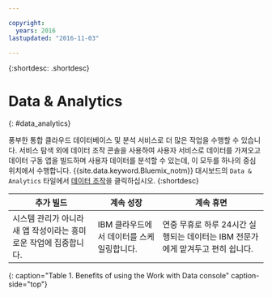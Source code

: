 ```yaml
---

copyright:
  years: 2016
lastupdated: "2016-11-03"

---
```


{:shortdesc: .shortdesc}

# Data & Analytics
{: #data_analytics}

풍부한 통합 클라우드 데이터베이스 및 분석 서비스로 더 많은 작업을 수행할 수 있습니다.
서비스 탐색 외에 데이터 조작 콘솔을 사용하여 사용자 서비스로 데이터를 가져오고
데이터 구동 앱을 빌드하며 사용자 데이터를 분석할 수 있는데, 이 모두를 하나의 중심 위치에서 수행합니다.
{{site.data.keyword.Bluemix_notm}} 대시보드의 `Data & Analytics` 타일에서 [데이터 조작](https://console.ng.bluemix.net/data/services/)을 클릭하십시오.
{:shortdesc}


추가 빌드 | 계속 성장 | 계속 휴면
---- | ---- | ----
시스템 관리가 아니라 새 앱 작성이라는 흥미로운 작업에 집중합니다.  | IBM 클라우드에서 데이터를 스케일링합니다. | 연중 무휴로 하루 24시간 실행되는 데이터는 IBM 전문가에게 맡겨두고 편히 쉽니다.
{: caption="Table 1. Benefits of using the Work with Data console" caption-side="top"}
